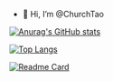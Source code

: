 - 👋 Hi, I’m @ChurchTao

[![Anurag's GitHub stats](https://github-readme-stats.vercel.app/api?username=churchTao&show_icons=true)](https://github.com/anuraghazra/github-readme-stats)

[![Top Langs](https://github-readme-stats.vercel.app/api/top-langs/?username=churchTao&layout=compact)](https://github.com/anuraghazra/github-readme-stats)

[![Readme Card](https://github-readme-stats.vercel.app/api/pin/?username=churchTao&repo=Lanaya)](https://github.com/ChurchTao/Lanaya)
